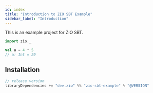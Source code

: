 ```yaml
---
id: index
title: "Introduction to ZIO SBT Example"
sidebar_label: "Introduction"
---
```


This is an example project for ZIO SBT.

```scala mdoc:compile-only
import zio._

val a = 4 * 5
// a: Int = 20
```

## Installation

```scala
// release version
libraryDependencies += "dev.zio" %% "zio-sbt-example" % "@VERSION"
```